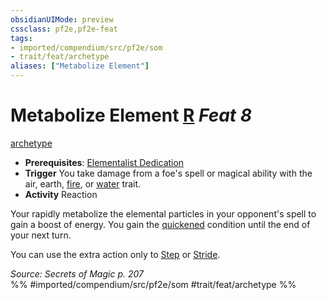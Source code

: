 ```yaml
---
obsidianUIMode: preview
cssclass: pf2e,pf2e-feat
tags:
- imported/compendium/src/pf2e/som
- trait/feat/archetype
aliases: ["Metabolize Element"]
---
```

# Metabolize Element  [R](chapter-9-playing-the-game.md#Actions "Reaction") *Feat 8*  
[archetype](archetype.md)  

- **Prerequisites**: [Elementalist Dedication](elementalist-dedication-som.md)
- **Trigger** You take damage from a foe's spell or magical ability with the air, earth, [fire](fire.md), or [water](water.md) trait.
- **Activity** Reaction

Your rapidly metabolize the elemental particles in your opponent's spell to gain a boost of energy. You gain the [quickened](conditions.md#Quickened) condition until the end of your next turn.

You can use the extra action only to [Step](step.md) or [Stride](stride.md).

*Source: Secrets of Magic p. 207*  
%% #imported/compendium/src/pf2e/som #trait/feat/archetype %%